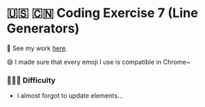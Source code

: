 # 🇺🇸 🇨🇳 Coding Exercise 7 (Line Generators)

🔗 See my work [here](https://zoexiao0516.github.io/cdv-student/lab/lab8-line-exercise/line-2/index.html).

😄 I made sure that every emoji I use is compatible in Chrome~

### 🤦🏻‍♀️ Difficulty 
- I almost forgot to update elements...